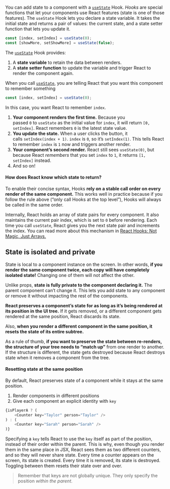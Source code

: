 
You can add state to a component with a [`useState`](https://react.dev/reference/react/useState) Hook. _Hooks_ are special functions that let your components use React features (state is one of those features). The `useState` Hook lets you declare a state variable. It takes the initial state and returns a pair of values: the current state, and a state setter function that lets you update it.

```js
const [index, setIndex] = useState(0);  
const [showMore, setShowMore] = useState(false);
```

The [`useState`](https://react.dev/reference/react/useState) Hook provides:
1. A **state variable** to retain the data between renders.
2. A **state setter function** to update the variable and trigger React to render the component again.

When you call [`useState`](https://react.dev/reference/react/useState), you are telling React that you want this component to remember something

```js
const [index, setIndex] = useState(0);
```

In this case, you want React to remember `index`.

1. **Your component renders the first time.** Because you passed `0` to `useState` as the initial value for `index`, it will return `[0, setIndex]`. React remembers `0` is the latest state value.
2. **You update the state.** When a user clicks the button, it calls `setIndex(index + 1)`. `index` is `0`, so it’s `setIndex(1)`. This tells React to remember `index` is `1` now and triggers another render.
3. **Your component’s second render.** React still sees `useState(0)`, but because React _remembers_ that you set `index` to `1`, it returns `[1, setIndex]` instead.
4. And so on!

#### How does React know which state to return?

To enable their concise syntax, Hooks **rely on a stable call order on every render of the same component.** This works well in practice because if you follow the rule above (“only call Hooks at the top level”), Hooks will always be called in the same order.

Internally, React holds an array of state pairs for every component. It also maintains the current pair index, which is set to `0` before rendering. Each time you call `useState`, React gives you the next state pair and increments the index. You can read more about this mechanism in [React Hooks: Not Magic, Just Arrays.](https://medium.com/@ryardley/react-hooks-not-magic-just-arrays-cd4f1857236e)

## State is isolated and private

State is local to a component instance on the screen. In other words, **if you render the same component twice, each copy will have completely isolated state!** Changing one of them will not affect the other.

Unlike props, **state is fully private to the component declaring it.** The parent component can’t change it. This lets you add state to any component or remove it without impacting the rest of the components.

**React preserves a component’s state for as long as it’s being rendered at its position in the UI tree.** If it gets removed, or a different component gets rendered at the same position, React discards its state.

Also, **when you render a different component in the same position, it resets the state of its entire subtree.**

As a rule of thumb, **if you want to preserve the state between re-renders, the structure of your tree needs to “match up”** from one render to another. If the structure is different, the state gets destroyed because React destroys state when it removes a component from the tree.

#### Resetting state at the same position

By default, React preserves state of a component while it stays at the same position.

1. Render components in different positions
2. Give each component an explicit identity with `key`

```js
{isPlayerA ? (
	<Counter key="Taylor" person="Taylor" />
) : (
	<Counter key="Sarah" person="Sarah" />
)}
```

Specifying a `key` tells React to use the `key` itself as part of the position, instead of their order within the parent. This is why, even though you render them in the same place in JSX, React sees them as two different counters, and so they will never share state. Every time a counter appears on the screen, its state is created. Every time it is removed, its state is destroyed. Toggling between them resets their state over and over.

> Remember that keys are not globally unique. They only specify the position _within the parent_.

